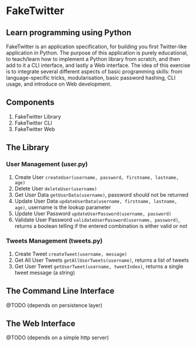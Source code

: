 # FakeTwitter

## Learn programming using Python

FakeTwitter is an application specification, for building you first Twitter-like application in Python.  The purpose of this application is purely educational, to teach/learn how to implement a Python library from scratch, and then add to it a CLI interface, and lastly a Web interface.
The idea of this exercise is to integrate several different aspects of basic programming skills:  from language-specific tricks, modularisation, basic password hashing, CLI usage, and introduce on Web development.

## Components

1. FakeTwitter Library
2. FakeTwitter CLI
3. FakeTwitter Web

## The Library

### User Management (user.py)

1. Create User ```createUser(username, password, firstname, lastname, age)```
2. Delete User ```deleteUser(username)```
3. Get User Data ```getUserData(username)```, password should not be returned
4. Update User Data ```updateUserData(username, firstname, lastname, age)```, username is the lookup parameter
5. Update User Password ```updateUserPassword(username, password)```
6. Validate User Password ```validateUserPassword(username, password)```, returns a boolean telling if the entered combination is either valid or not

### Tweets Management (tweets.py)

1. Create Tweet ```createTweet(username, message)```
2. Get All User Tweets ```getAllUserTweets(username)```, returns a list of tweets
2. Get User Tweet ```getUserTweet(username, tweetIndex)```, returns a single tweet message (a string)

## The Command Line Interface

@TODO (depends on persistence layer)


## The Web Interface

@TODO (depends on a simple http server)
